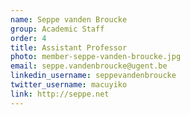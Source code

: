```yaml
---
name: Seppe vanden Broucke
group: Academic Staff
order: 4
title: Assistant Professor
photo: member-seppe-vanden-broucke.jpg
email: seppe.vandenbroucke@ugent.be
linkedin_username: seppevandenbroucke
twitter_username: macuyiko
link: http://seppe.net
---
```


